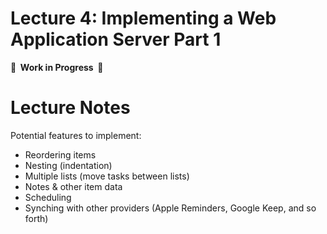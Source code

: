 # Lecture 4: Implementing a Web Application Server Part 1

**🚧  Work in Progress  🚧**

# Lecture Notes

Potential features to implement:

- Reordering items
- Nesting (indentation)
- Multiple lists (move tasks between lists)
- Notes & other item data
- Scheduling
- Synching with other providers (Apple Reminders, Google Keep, and so forth)
